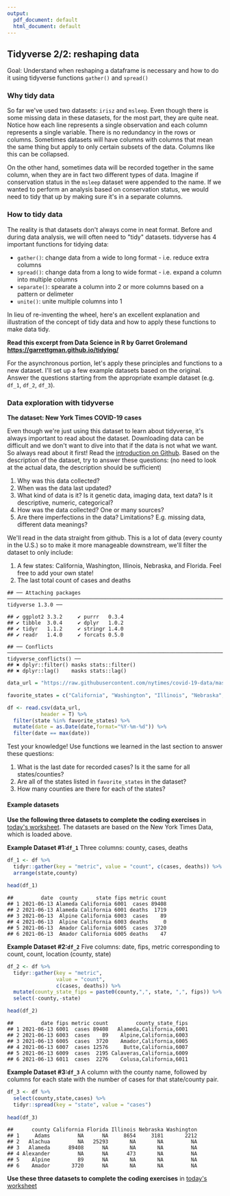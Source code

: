 ```yaml
---
output:
  pdf_document: default
  html_document: default
---
```

## Tidyverse 2/2: reshaping data

Goal: Understand when reshaping a dataframe is necessary and how to do it using tidyverse functions `gather()` and `spread()`


### Why tidy data

So far we've used two datasets: `irisz` and `msleep`. Even though there is some missing data in these datasets, for the most part, they are quite neat. Notice how each line represents a single observation and each column represents a single variable. There is no redundancy in the rows or columns. Sometimes datasets will have columns with columns that mean the same thing but apply to only certain subsets of the data. Columns like this can be collapsed.

On the other hand, sometimes data will be recorded together in the same column, when they are in fact two different types of data. Imagine if conservation status in the `msleep` dataset were appended to the name. If we wanted to perform an analysis based on conservation status, we would need to tidy that up by making sure it's in a separate columns.


### How to tidy data

The reality is that datasets don't always come in neat format. Before and during data analysis, we will often need to "tidy" datasets. tidyverse has 4 important functions for tidying data:

- `gather()`: change data from a wide to long format - i.e. reduce extra columns
- `spread()`: change data from a long to wide format - i.e. expand a column into multiple columns
- `separate()`: spearate a column into 2 or more columns based on a pattern or delimeter
- `unite()`: unite multiple columns into 1


In lieu of re-inventing the wheel, here's an excellent explanation and illustration of the concept of tidy data and how to apply these functions to make data tidy.

**Read this excerpt from Data Science in R by Garret Grolemand https://garrettgman.github.io/tidying/**

For the asynchronous portion, let's apply these principles and functions to a new dataset. I'll set up a few example datasets based on the original. Answer the questions starting from the appropriate example dataset (e.g. `df_1`, `df_2`, `df_3`).

### Data exploration with tidyverse

**The dataset: New York Times COVID-19 cases**

Even though we're just using this dataset to learn about tidyverse, it's always important to read about the dataset. Downloading data can be difficult and we don't want to dive into that if the data is not what we want. So always read about it first! Read the [introduction on Github](https://github.com/nytimes/covid-19-data). Based on the description of the dataset, try to answer these questions: (no need to look at the actual data, the description should be sufficient)

1. Why was this data collected? 
2. When was the data last updated?
3. What kind of data is it? Is it genetic data, imaging data, text data? Is it descriptive, numeric, categorical? 
4. How was the data collected? One or many sources? 
5. Are there imperfections in the data? Limitations? E.g. missing data, different data meanings?

We'll read in the data straight from github. This is a lot of data (every county in the U.S.) so to make it more manageable downstream, we'll filter the dataset to only include:

1. A few states: California, Washington, Illinois, Nebraska, and Florida. Feel free to add your own state!
2. The last total count of cases and deaths



```
## ── Attaching packages ───────────────────────────────────────────────────────────────────────────────────── tidyverse 1.3.0 ──
```

```
## ✔ ggplot2 3.3.2     ✔ purrr   0.3.4
## ✔ tibble  3.0.4     ✔ dplyr   1.0.2
## ✔ tidyr   1.1.2     ✔ stringr 1.4.0
## ✔ readr   1.4.0     ✔ forcats 0.5.0
```

```
## ── Conflicts ──────────────────────────────────────────────────────────────────────────────────────── tidyverse_conflicts() ──
## ✖ dplyr::filter() masks stats::filter()
## ✖ dplyr::lag()    masks stats::lag()
```



```r
data_url = "https://raw.githubusercontent.com/nytimes/covid-19-data/master/us-counties.csv"

favorite_states = c("California", "Washington", "Illinois", "Nebraska",  "Florida")

df <- read.csv(data_url,
           header = T) %>%
  filter(state %in% favorite_states) %>%
  mutate(date = as.Date(date,format="%Y-%m-%d")) %>%
  filter(date == max(date))
```

Test your knowledge! Use functions we learned in the last section to answer these questions:

1. What is the last date for recorded cases? Is it the same for all states/counties?
2. Are all of the states listed in `favorite_states` in the dataset?
3. How many counties are there for each of the states?

#### Example datasets

**Use the following three datasets to complete the coding exercises** in [today's worksheet](https://github.com/darachm/dll-r/blob/main/worksheets/dll-r_Day4_Lab.Rmd).
The datasets are based on the New York Times Data, which is loaded above. 

**Example Dataset #1:`df_1`**
Three columns: county, cases, deaths


```r
df_1 <- df %>%
  tidyr::gather(key = "metric", value = "count", c(cases, deaths)) %>%
  arrange(state,county)

head(df_1)
```

```
##         date  county      state fips metric count
## 1 2021-06-13 Alameda California 6001  cases 89408
## 2 2021-06-13 Alameda California 6001 deaths  1719
## 3 2021-06-13  Alpine California 6003  cases    89
## 4 2021-06-13  Alpine California 6003 deaths     0
## 5 2021-06-13  Amador California 6005  cases  3720
## 6 2021-06-13  Amador California 6005 deaths    47
```

**Example Dataset #2:`df_2`**
Five columns: date, fips, metric corresponding to count, count, location (county, state)


```r
df_2 <- df %>%
  tidyr::gather(key = "metric", 
                value = "count", 
                c(cases, deaths)) %>%
  mutate(county_state_fips = paste0(county,",", state, ",", fips)) %>%
  select(-county,-state)

head(df_2)
```

```
##         date fips metric count         county_state_fips
## 1 2021-06-13 6001  cases 89408   Alameda,California,6001
## 2 2021-06-13 6003  cases    89    Alpine,California,6003
## 3 2021-06-13 6005  cases  3720    Amador,California,6005
## 4 2021-06-13 6007  cases 12576     Butte,California,6007
## 5 2021-06-13 6009  cases  2195 Calaveras,California,6009
## 6 2021-06-13 6011  cases  2276    Colusa,California,6011
```

**Example Dataset #3:`df_3`**
A column with the county name, followed by columns for each state with the number of cases for that state/county pair.


```r
df_3 <- df %>%
  select(county,state,cases) %>%
  tidyr::spread(key = "state", value = "cases")
  
head(df_3)
```

```
##      county California Florida Illinois Nebraska Washington
## 1     Adams         NA      NA     8654     3181       2212
## 2   Alachua         NA   25293       NA       NA         NA
## 3   Alameda      89408      NA       NA       NA         NA
## 4 Alexander         NA      NA      473       NA         NA
## 5    Alpine         89      NA       NA       NA         NA
## 6    Amador       3720      NA       NA       NA         NA
```


**Use these three datasets to complete the coding exercises** in [today's worksheet](https://github.com/darachm/dll-r/blob/main/worksheets/dll-r_Day4_Lab.Rmd)


